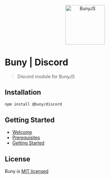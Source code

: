 <p align="center">
  <a href="https://discord.bunyjs.com" target="blank">
    <img src="https://discord.bunyjs.com/assets/logo.png" width="124" alt="BunyJS" />
  </a>
</p>

# Buny | Discord

> Discord module for BunyJS

## Installation

```bash
npm install @buny/discord
```

## Getting Started

- [Welcome](https://discord.bunyjs.com)
- [Prerequisites](https://discord.bunyjs.com/guide/prerequisites)
- [Getting Started](https://discord.bunyjs.com/guide/getting-started)

## License

Buny is [MIT licensed](license)